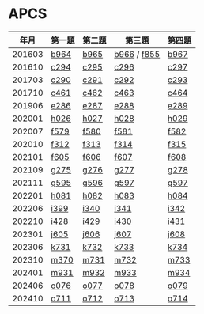 # APCS
| 年月 | 第一題 | 第二題 | 第三題 | 第四題 |
| - | - | - | - | - |
| 201603 | [b964](https://zerojudge.tw/ShowProblem?problemid=b964) | [b965](https://zerojudge.tw/ShowProblem?problemid=b965)  | [b966](https://zerojudge.tw/ShowProblem?problemid=b966) / [f855](https://zerojudge.tw/ShowProblem?problemid=f855)| [b967](https://zerojudge.tw/ShowProblem?problemid=b967) |
| 201610 | [c294](https://zerojudge.tw/ShowProblem?problemid=c294) | [c295](https://zerojudge.tw/ShowProblem?problemid=c295) | [c296](https://zerojudge.tw/ShowProblem?problemid=c296) | [c297](https://zerojudge.tw/ShowProblem?problemid=c297) |
| 201703 | [c290](https://zerojudge.tw/ShowProblem?problemid=c290) | [c291](https://zerojudge.tw/ShowProblem?problemid=c291) | [c292](https://zerojudge.tw/ShowProblem?problemid=c292) | [c293](https://zerojudge.tw/ShowProblem?problemid=c293) |
| 201710 | [c461](https://zerojudge.tw/ShowProblem?problemid=c461) | [c462](https://zerojudge.tw/ShowProblem?problemid=c462) | [c463](https://zerojudge.tw/ShowProblem?problemid=c463) | [c464](https://zerojudge.tw/ShowProblem?problemid=c464) |
| 201906 | [e286](https://zerojudge.tw/ShowProblem?problemid=e286) | [e287](https://zerojudge.tw/ShowProblem?problemid=e287) | [e288](https://zerojudge.tw/ShowProblem?problemid=e288) | [e289](https://zerojudge.tw/ShowProblem?problemid=e289) |
| 202001 | [h026](https://zerojudge.tw/ShowProblem?problemid=h026) | [h027](https://zerojudge.tw/ShowProblem?problemid=h027) | [h028](https://zerojudge.tw/ShowProblem?problemid=h028) | [h029](https://zerojudge.tw/ShowProblem?problemid=h029) |
| 202007 | [f579](https://zerojudge.tw/ShowProblem?problemid=f579) | [f580](https://zerojudge.tw/ShowProblem?problemid=h580) | [f581](https://zerojudge.tw/ShowProblem?problemid=f581) | [f582](https://zerojudge.tw/ShowProblem?problemid=f582) |
| 202010 | [f312](https://zerojudge.tw/ShowProblem?problemid=f312) | [f313](https://zerojudge.tw/ShowProblem?problemid=f313) | [f314](https://zerojudge.tw/ShowProblem?problemid=f314) | [f315](https://zerojudge.tw/ShowProblem?problemid=f315) |
| 202101 | [f605](https://zerojudge.tw/ShowProblem?problemid=f605) | [f606](https://zerojudge.tw/ShowProblem?problemid=f606) | [f607](https://zerojudge.tw/ShowProblem?problemid=f607) | [f608](https://zerojudge.tw/ShowProblem?problemid=f608) |
| 202109 | [g275](https://zerojudge.tw/ShowProblem?problemid=g275) | [g276](https://zerojudge.tw/ShowProblem?problemid=g276) | [g277](https://zerojudge.tw/ShowProblem?problemid=g277) | [g278](https://zerojudge.tw/ShowProblem?problemid=g278) |
| 202111 | [g595](https://zerojudge.tw/ShowProblem?problemid=g595) | [g596](https://zerojudge.tw/ShowProblem?problemid=g596) | [g597](https://zerojudge.tw/ShowProblem?problemid=g597) | [g597](https://zerojudge.tw/ShowProblem?problemid=g597) |
| 202201 | [h081](https://zerojudge.tw/ShowProblem?problemid=h081) | [h082](https://zerojudge.tw/ShowProblem?problemid=h082) | [h083](https://zerojudge.tw/ShowProblem?problemid=h083) | [h084](https://zerojudge.tw/ShowProblem?problemid=h084) |
| 202206 | [i399](https://zerojudge.tw/ShowProblem?problemid=i399) | [i340](https://zerojudge.tw/ShowProblem?problemid=i340) | [i341](https://zerojudge.tw/ShowProblem?problemid=i341) | [i342](https://zerojudge.tw/ShowProblem?problemid=i342) |
| 202210 | [i428](https://zerojudge.tw/ShowProblem?problemid=i428) | [i429](https://zerojudge.tw/ShowProblem?problemid=i429) | [i430](https://zerojudge.tw/ShowProblem?problemid=i430) | [i431](https://zerojudge.tw/ShowProblem?problemid=i431) |
| 202301 | [j605](https://zerojudge.tw/ShowProblem?problemid=j605) | [j606](https://zerojudge.tw/ShowProblem?problemid=j606) | [j607](https://zerojudge.tw/ShowProblem?problemid=j607) | [j608](https://zerojudge.tw/ShowProblem?problemid=j608) |
| 202306 | [k731](https://zerojudge.tw/ShowProblem?problemid=k731) | [k732](https://zerojudge.tw/ShowProblem?problemid=k732) | [k733](https://zerojudge.tw/ShowProblem?problemid=k733) | [k734](https://zerojudge.tw/ShowProblem?problemid=k734) |
| 202310 | [m370](https://zerojudge.tw/ShowProblem?problemid=m730) | [m731](https://zerojudge.tw/ShowProblem?problemid=m731) | [m732](https://zerojudge.tw/ShowProblem?problemid=m732) | [m733](https://zerojudge.tw/ShowProblem?problemid=m733) |
| 202401 | [m931](https://zerojudge.tw/ShowProblem?problemid=m931) | [m932](https://zerojudge.tw/ShowProblem?problemid=m932) | [m933](https://zerojudge.tw/ShowProblem?problemid=m933) | [m934](https://zerojudge.tw/ShowProblem?problemid=m934) |
| 202406 | [o076](https://zerojudge.tw/ShowProblem?problemid=o076) | [o077](https://zerojudge.tw/ShowProblem?problemid=o077) | [o078](https://zerojudge.tw/ShowProblem?problemid=o078) | [o079](https://zerojudge.tw/ShowProblem?problemid=o079) |
| 202410 | [o711](https://zerojudge.tw/ShowProblem?problemid=o711) | [o712](https://zerojudge.tw/ShowProblem?problemid=o712) | [o713](https://zerojudge.tw/ShowProblem?problemid=o713) | [o714](https://zerojudge.tw/ShowProblem?problemid=o714) |
